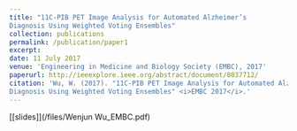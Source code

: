 ```yaml
---
title: "11C-PIB PET Image Analysis for Automated Alzheimer’s
Diagnosis Using Weighted Voting Ensembles"
collection: publications
permalink: /publication/paper1
excerpt:
date: 11 July 2017
venue: 'Engineering in Medicine and Biology Society (EMBC), 2017'
paperurl: http://ieeexplore.ieee.org/abstract/document/8037712/
citation: 'Wu, W. (2017). "11C-PIB PET Image Analysis for Automated Alzheimer’s
Diagnosis Using Weighted Voting Ensembles" <i>EMBC 2017</i>.'
---
```

[[slides]](/files/Wenjun Wu_EMBC.pdf)